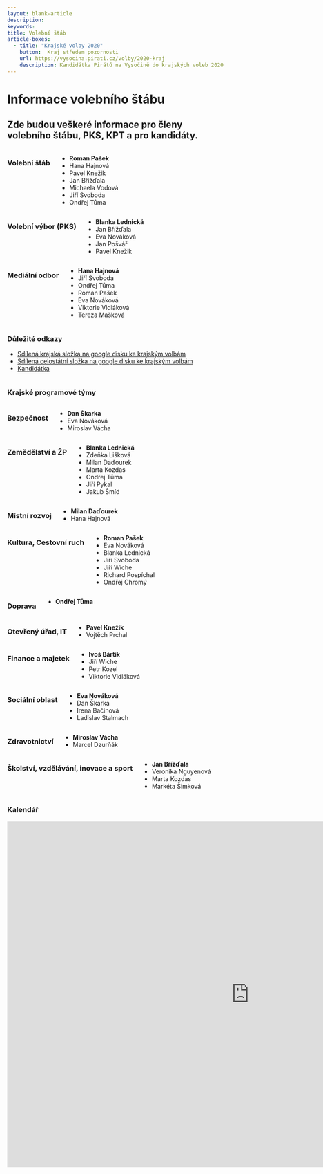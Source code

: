 ```yaml
---
layout: blank-article
description:
keywords:
title: Volební štáb
article-boxes:
  - title: "Krajské volby 2020"
    button:  Kraj středem pozornosti
    url: https://vysocina.pirati.cz/volby/2020-kraj
    description: Kandidátka Pirátů na Vysočině do krajských voleb 2020.
---
```

<div class="pce-hero pce-hero--entry">
    <div class="pce-hero__content">
        <h1 class="c-page-title">Informace volebního štábu</h1>
        <h2 class="t-h4-alt">
          Zde budou veškeré informace pro členy volebního štábu, PKS, KPT a pro kandidáty.
      </h2>
    </div>
</div>

<div class="o-section">
  <div class="row">
    <div class="columns medium-4">
      <div class="o-section-header o-section-header--bordered">
        <h3 class="o-section__heading t-h4-alt">Volební štáb</h3>
      </div>
      <ul>
        <li><b>Roman Pašek</b></li>                    
        <li>Hana Hajnová</li>
        <li>Pavel Knežik</li>
        <li>Jan Břížďala</li>
        <li>Michaela Vodová</li>
        <li>Jiří Svoboda</li>
        <li>Ondřej Tůma</li>
      </ul>
    </div>
    <div class="columns medium-4">
      <div class="o-section-header o-section-header--bordered">
        <h3 class="o-section__heading t-h4-alt">Volební výbor (PKS)</h3>
      </div>
      <ul>
        <li><b>Blanka Lednická</b></li>                    
        <li>Jan Břížďala</li>
        <li>Eva Nováková</li>
        <li>Jan Pošvář</li>
        <li>Pavel Knežik</li>
      </ul>
    </div>
    <div class="columns medium-4">
      <div class="o-section-header o-section-header--bordered">
        <h3 class="o-section__heading t-h4-alt">Mediální odbor</h3>
      </div>
      <ul>
        <li><b>Hana Hajnová</b></li>                    
        <li>Jiří Svoboda</li>
        <li>Ondřej Tůma</li>
        <li>Roman Pašek</li>
        <li>Eva Nováková</li>
        <li>Viktorie Vidláková</li>
        <li>Tereza Mašková</li>        
      </ul>
    </div>
  </div>
</div>

<div class="row o-section-block c-emphasized-text">
    <div class="medium-12 large-12 columns">
        <section class="o-section">
            <div class="o-secion-header o-section-header--bordered">
                <h3 class="o-section__heading t-h4-super">Důležité odkazy</h3>
            </div>
            <div class="u-1margin--top">
                <ul>
                    <li><a href="https://drive.google.com/drive/folders/1eGoMJgE1lw3T0qg46C9wBGvhGd7xla_d">Sdílená krajská složka na google disku ke krajským volbám</a></li>                    
                    <li><a href="https://drive.google.com/drive/folders/1MGJlqyFzNeQhSQTrhpBi5zTHQrrs486N">Sdílená celostátní složka na google disku ke krajským volbám</a></li>
                    <li><a href="https://vysocina.pirati.cz/volby/2020-kraj/">Kandidátka</a></li>
                </ul>
            </div>
        </section>
    </div>    
</div>

<div class="row o-section-block c-emphasized-text">
    <div class="medium-12 large-12 columns">
        <section class="o-section">
            <div class="o-secion-header o-section-header--bordered">
                <h3 class="o-section__heading t-h4-super">Krajské programové týmy</h3>
            </div>      
            <div class="o-section">
              <div class="row">
                <div class="columns medium-3">
                  <div class="o-section-header o-section-header--bordered">
                    <h3 class="o-section__heading t-h4-alt">Bezpečnost</h3>
                  </div>
                  <ul>
                    <li><b>Dan Škarka</b></li>
                    <li>Eva Nováková</li>
                    <li>Miroslav Vácha</li>
                  </ul>
                </div>
                <div class="columns medium-3">
                  <div class="o-section-header o-section-header--bordered">
                    <h3 class="o-section__heading t-h4-alt">Zemědělství a ŽP</h3>
                  </div>
                  <ul>
                    <li><b>Blanka Lednická</b></li>
                    <li>Zdeňka Lišková</li>
                    <li>Milan Daďourek</li>
                    <li>Marta Kozdas</li>
                    <li>Ondřej Tůma</li>
                    <li>Jiří Pykal</li>
                    <li>Jakub Šmíd</li>
                  </ul>
                </div>
                <div class="columns medium-3">
                  <div class="o-section-header o-section-header--bordered">
                    <h3 class="o-section__heading t-h4-alt">Místní rozvoj</h3>
                  </div>
                  <ul>
                    <li><b>Milan Daďourek</b></li>
                    <li>Hana Hajnová</li>
                  </ul>
                </div>
                <div class="columns medium-3">
                  <div class="o-section-header o-section-header--bordered">
                    <h3 class="o-section__heading t-h4-alt">Kultura, Cestovní ruch</h3>
                  </div>
                  <ul>
                    <li><b>Roman Pašek</b></li>
                    <li>Eva Nováková</li>
                    <li>Blanka Lednická</li>
                    <li>Jiří Svoboda</li>
                    <li>Jiří Wiche</li>
                    <li>Richard Pospíchal</li>
                    <li>Ondřej Chromý</li>
                  </ul>
                </div>                
              </div>
            </div>
            <div class="o-section">
              <div class="row">                
                <div class="columns medium-3">
                  <div class="o-section-header o-section-header--bordered">
                    <h3 class="o-section__heading t-h4-alt">Doprava</h3>
                  </div>
                  <ul>
                    <li><b>Ondřej Tůma</b></li>
                  </ul>
                </div>
                <div class="columns medium-3">
                  <div class="o-section-header o-section-header--bordered">
                    <h3 class="o-section__heading t-h4-alt">Otevřený úřad, IT</h3>
                  </div>
                  <ul>
                    <li><b>Pavel Knežik</b></li>
                    <li>Vojtěch Prchal</li>
                  </ul>
                </div>
                <div class="columns medium-3">
                  <div class="o-section-header o-section-header--bordered">
                    <h3 class="o-section__heading t-h4-alt">Finance a majetek</h3>
                  </div>
                  <ul>
                    <li><b>Ivoš Bártík</b></li>
                    <li>Jiří Wiche</li>
                    <li>Petr Kozel</li>
                    <li>Viktorie Vidláková</li>                    
                  </ul>
                </div>
                <div class="columns medium-3">
                  <div class="o-section-header o-section-header--bordered">
                    <h3 class="o-section__heading t-h4-alt">Sociální oblast</h3>
                  </div>
                  <ul>
                    <li><b>Eva Nováková</b></li>
                    <li>Dan Škarka</li>
                    <li>Irena Bačinová</li>
                    <li>Ladislav Stalmach</li>
                  </ul>
                </div>                
              </div>            
            </div>    
            <div class="o-section">
              <div class="row">
                <div class="columns medium-3">
                  <div class="o-section-header o-section-header--bordered">
                    <h3 class="o-section__heading t-h4-alt">Zdravotnictví</h3>
                  </div>
                  <ul>
                    <li><b>Miroslav Vácha</b></li>
                    <li>Marcel Dzurňák</li>
                  </ul>
                </div>
                <div class="columns medium-3">
                  <div class="o-section-header o-section-header--bordered">
                    <h3 class="o-section__heading t-h4-alt">Školství, vzdělávání, inovace a sport</h3>
                  </div>
                  <ul>
                    <li><b>Jan Břížďala</b></li>
                    <li>Veronika Nguyenová</li>
                    <li>Marta Kozdas</li>
                    <li>Markéta Šimková</li>
                  </ul>
                </div>
              </div>            
            </div>  
        </section>
    </div>    
</div>

<div class="row o-section-block c-emphasized-text">
    <div class="medium-12 large-12 columns">
        <section class="o-section">
            <div class="o-secion-header o-section-header--bordered">
                <h3 class="o-section__heading t-h4-super">Kalendář</h3>
            </div>
            <div class="u-1margin--top">
                <iframe src="https://calendar.google.com/calendar/embed?height=800&amp;wkst=2&amp;bgcolor=%23ffffff&amp;ctz=Europe%2FPrague&amp;src=MGxvazRhaXRvYjY5OXQ1OHJka2RmM2N1azRAZ3JvdXAuY2FsZW5kYXIuZ29vZ2xlLmNvbQ&amp;color=%238E24AA&amp;showTitle=0&amp;showNav=1&amp;showDate=0&amp;showTabs=1&amp;showCalendars=0&amp;showTz=0&amp;showPrint=0&amp;" style="border-width:0" width="1120" height="800" frameborder="0" scrolling="no"></iframe>
            </div>
        </section>
    </div>    
</div>

<br><br>
